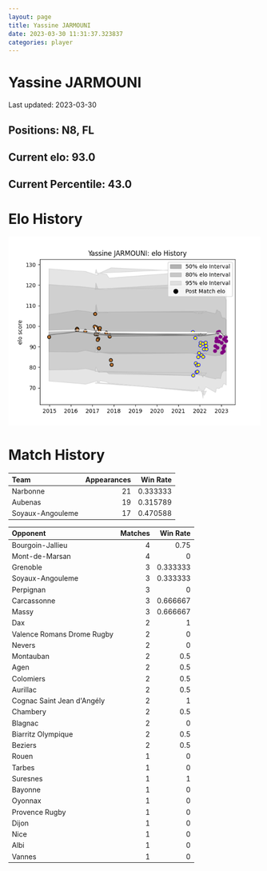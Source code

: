 ```yaml
---  
layout: page  
title: Yassine JARMOUNI  
date: 2023-03-30 11:31:37.323837  
categories: player  
---
```

# Yassine JARMOUNI


Last updated: 2023-03-30
## Positions: N8, FL

## Current elo: 93.0

## Current Percentile: 43.0

# Elo History


![elo history](history_YassineJARMOUNI.png)
# Match History


| Team             |   Appearances |   Win Rate |
|:-----------------|--------------:|-----------:|
| Narbonne         |            21 |   0.333333 |
| Aubenas          |            19 |   0.315789 |
| Soyaux-Angouleme |            17 |   0.470588 |

| Opponent                   |   Matches |   Win Rate |
|:---------------------------|----------:|-----------:|
| Bourgoin-Jallieu           |         4 |   0.75     |
| Mont-de-Marsan             |         4 |   0        |
| Grenoble                   |         3 |   0.333333 |
| Soyaux-Angouleme           |         3 |   0.333333 |
| Perpignan                  |         3 |   0        |
| Carcassonne                |         3 |   0.666667 |
| Massy                      |         3 |   0.666667 |
| Dax                        |         2 |   1        |
| Valence Romans Drome Rugby |         2 |   0        |
| Nevers                     |         2 |   0        |
| Montauban                  |         2 |   0.5      |
| Agen                       |         2 |   0.5      |
| Colomiers                  |         2 |   0.5      |
| Aurillac                   |         2 |   0.5      |
| Cognac Saint Jean d'Angély |         2 |   1        |
| Chambery                   |         2 |   0.5      |
| Blagnac                    |         2 |   0        |
| Biarritz Olympique         |         2 |   0.5      |
| Beziers                    |         2 |   0.5      |
| Rouen                      |         1 |   0        |
| Tarbes                     |         1 |   0        |
| Suresnes                   |         1 |   1        |
| Bayonne                    |         1 |   0        |
| Oyonnax                    |         1 |   0        |
| Provence Rugby             |         1 |   0        |
| Dijon                      |         1 |   0        |
| Nice                       |         1 |   0        |
| Albi                       |         1 |   0        |
| Vannes                     |         1 |   0        |